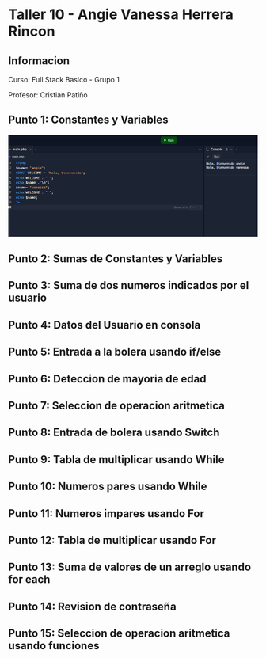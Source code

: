 <h1> Taller 10 - Angie Vanessa Herrera Rincon</h1>

<h2> Informacion </h2>
<p> Curso: Full Stack Basico - Grupo 1 </p>
<p> Profesor: Cristian Patiño </p>

<h2> Punto 1: Constantes y Variables</h2>
<img src="./public/images/punto-1.png" alt="punto-1">

<h2> Punto 2: Sumas de Constantes y Variables</h2>

<h2> Punto 3: Suma de dos numeros indicados por el usuario</h2>

<h2> Punto 4: Datos del Usuario en consola</h2>

<h2> Punto 5: Entrada a la bolera usando if/else</h2>

<h2> Punto 6: Deteccion de mayoria de edad</h2>

<h2> Punto 7: Seleccion de operacion aritmetica</h2>

<h2> Punto 8: Entrada de bolera usando Switch</h2>

<h2> Punto 9: Tabla de multiplicar usando While</h2>

<h2> Punto 10: Numeros pares usando While</h2>

<h2> Punto 11: Numeros impares usando For</h2>

<h2> Punto 12: Tabla de multiplicar usando For</h2>

<h2> Punto 13: Suma de valores de un arreglo usando for each</h2>

<h2> Punto 14: Revision de contraseña</h2>

<h2> Punto 15: Seleccion de operacion aritmetica usando funciones </h2>